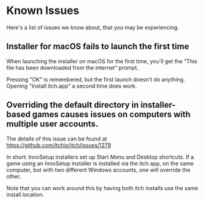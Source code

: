 # Known Issues

Here's a list of issues we know about, that you may be experiencing.

## Installer for macOS fails to launch the first time

When launching the installer on macOS for the first time, you'll get the
"This file has been downloaded from the internet" prompt.

Pressing "OK" is remembered, but the first launch doesn't do anything.
Opening "Install itch.app" a second time does work.

## Overriding the default directory in installer-based games causes issues on computers with multiple user accounts.

The details of this issue can be found at https://github.com/itchio/itch/issues/1279

In short: InnoSetup installers set up Start Menu and Desktop shortcuts. If a
game using an InnoSetup installer is installed via the itch app, on the same
computer, but with two different Windows accounts, one will override the other.

Note that you can work around this by having both itch installs use the same
install location.
